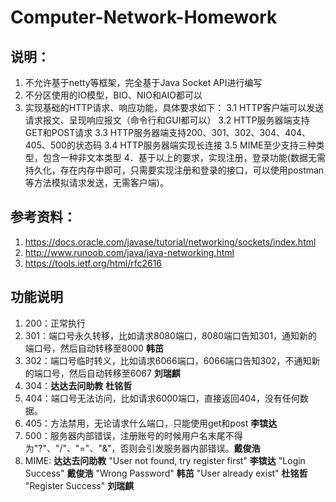 # Computer-Network-Homework
## 说明： 
1. 不允许基于netty等框架，完全基于Java Socket API进行编写
2. 不分区使用的IO模型，BIO、NIO和AIO都可以
3. 实现基础的HTTP请求、响应功能，具体要求如下：
    3.1 HTTP客户端可以发送请求报文、呈现响应报文（命令行和GUI都可以）
    3.2 HTTP服务器端支持GET和POST请求
    3.3 HTTP服务器端支持200、301、302、304、404、405、500的状态码
    3.4 HTTP服务器端实现长连接
3.5 MIME至少支持三种类型，包含一种非文本类型
4．基于以上的要求，实现注册，登录功能(数据无需持久化，存在内存中即可，只需要实现注册和登录的接口，可以使用postman等方法模拟请求发送，无需客户端)。
## 参考资料：
1. https://docs.oracle.com/javase/tutorial/networking/sockets/index.html
2. http://www.runoob.com/java/java-networking.html
3. https://tools.ietf.org/html/rfc2616

## 功能说明
1. 200：正常执行
2. 301：端口号永久转移，比如请求8080端口，8080端口告知301，通知新的端口号，然后自动转移至8000 **韩茁**
3. 302：端口号临时转义，比如请求6066端口，6066端口告知302，不通知新的端口号，然后自动转移至6067 **刘瑞麒**
4. 304：**达达去问助教** **杜铭哲**
5. 404：端口号无法访问，比如请求6000端口，直接返回404，没有任何数据。
6. 405：方法禁用，无论请求什么端口，只能使用get和post **李镔达**
7. 500：服务器内部错误，注册账号的时候用户名末尾不得为"?"、"/"、"="、"&"，否则会引发服务器内部错误。**戴俊浩**
8. MIME: **达达去问助教**
"User not found, try register first" **李镔达**
"Login Success" **戴俊浩**
"Wrong Password" **韩茁**
"User already exist" **杜铭哲**
"Register Success" **刘瑞麒**
